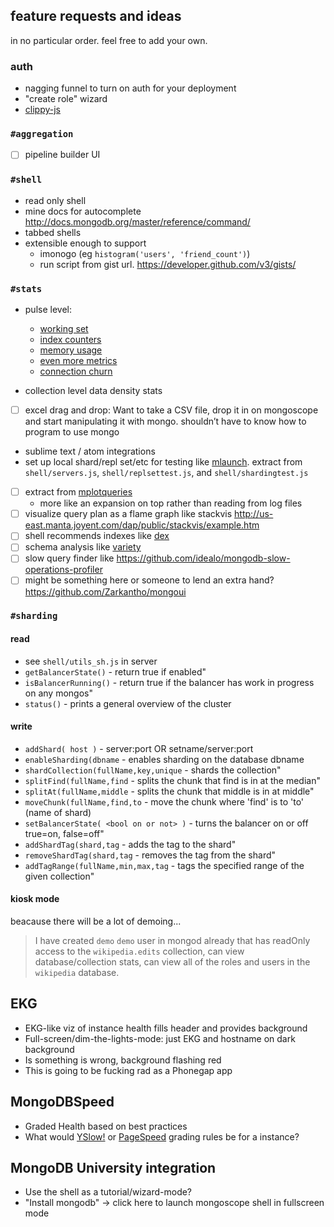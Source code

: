 ## feature requests and ideas

in no particular order.  feel free to add your own.

### auth

- nagging funnel to turn on auth for your deployment
- "create role" wizard
- [clippy-js](https://www.smore.com/clippy-js)

### `#aggregation`

- [ ] pipeline builder UI

### `#shell`
  - read only shell
  - mine docs for autocomplete http://docs.mongodb.org/master/reference/command/
  - tabbed shells
  - extensible enough to support
    - imonogo (eg `histogram('users', 'friend_count')`)
    - run script from gist url.  https://developer.github.com/v3/gists/

### `#stats`
  - pulse level:
    - [working set](http://docs.mongodb.org/master/reference/command/serverStatus/#workingset)
    - [index counters](http://docs.mongodb.org/master/reference/command/serverStatus/#indexcounters)
    - [memory usage](http://docs.mongodb.org/master/reference/command/serverStatus/#mem)
    - [even more metrics](http://docs.mongodb.org/master/reference/command/serverStatus/#metrics)
    - [connection churn](https://github.com/rueckstiess/mtools/wiki/mplotqueries#connection-churn-plot)

  - collection level data density stats

  - [ ] excel drag and drop: Want to take a CSV file, drop it in on
    mongoscope and start manipulating it with mongo.  shouldn’t have to
    know how to program to use mongo
  - sublime text / atom integrations
  - set up local shard/repl set/etc for testing like
    [mlaunch](https://github.com/rueckstiess/mtools/wiki/mlaunch).
    extract from `shell/servers.js`, `shell/replsettest.js`, and
    `shell/shardingtest.js`
  - [ ] extract from [mplotqueries](https://github.com/rueckstiess/mtools/wiki/mplotqueries)
    - more like an expansion on top rather than reading from log files
  - [ ] visualize query plan as a flame graph like stackvis
    http://us-east.manta.joyent.com/dap/public/stackvis/example.htm
  - [ ] shell recommends indexes like [dex](http://blog.mongolab.com/2012/06/introducing-dex-the-index-bot/)
  - [ ] schema analysis like [variety](https://github.com/variety/variety)
  - [ ] slow query finder like https://github.com/idealo/mongodb-slow-operations-profiler
  - [ ] might be something here or someone to lend an extra hand? https://github.com/Zarkantho/mongoui

### `#sharding`

#### read

  - see `shell/utils_sh.js` in server
  - `getBalancerState()` - return true if enabled"
  - `isBalancerRunning()` - return true if the balancer has work in progress on any mongos"
  - `status()` - prints a general overview of the cluster

#### write

  - `addShard( host )` - server:port OR setname/server:port
  - `enableSharding(dbname` - enables sharding on the database dbname
  - `shardCollection(fullName,key,unique` - shards the collection"
  - `splitFind(fullName,find` - splits the chunk that find is in at the median"
  - `splitAt(fullName,middle` - splits the chunk that middle is in at middle"
  - `moveChunk(fullName,find,to` - move the chunk where 'find' is to 'to' (name of shard)
  - `setBalancerState( <bool on or not> )` - turns the balancer on or off true=on, false=off"
  - `addShardTag(shard,tag` - adds the tag to the shard"
  - `removeShardTag(shard,tag` - removes the tag from the shard"
  - `addTagRange(fullName,min,max,tag` - tags the specified range of the given collection"

#### kiosk mode

beacause there will be a lot of demoing...

> I have created `demo` `demo` user in mongod already
> that has readOnly access to the `wikipedia.edits` collection,
> can view database/collection stats, can view all of the roles and
> users in the `wikipedia` database.

## EKG

- EKG-like viz of instance health fills header and provides background
- Full-screen/dim-the-lights-mode: just EKG and hostname on dark background
- Is something is wrong, background flashing red
- This is going to be fucking rad as a Phonegap app

## MongoDBSpeed

- Graded Health based on best practices
- What would [YSlow!](http://developer.yahoo.com/yslow/) or
  [PageSpeed](https://developers.google.com/speed/pagespeed/) grading
  rules be for a instance?

## MongoDB University integration

- Use the shell as a tutorial/wizard-mode?
- "Install mongodb" -> click here to launch mongoscope shell in fullscreen
  mode
